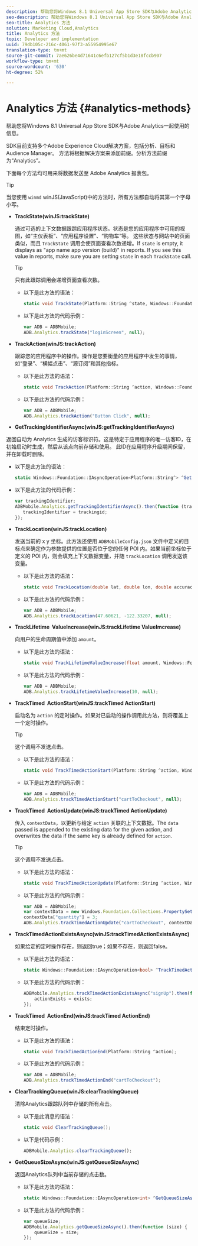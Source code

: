 ```yaml
---
description: 帮助您将Windows 8.1 Universal App Store SDK与Adobe Analytics一起使用的信息。
seo-description: 帮助您将Windows 8.1 Universal App Store SDK与Adobe Analytics一起使用的信息。
seo-title: Analytics 方法
solution: Marketing Cloud,Analytics
title: Analytics 方法
topic: Developer and implementation
uuid: 79db105c-216c-4061-97f3-a55954995e67
translation-type: tm+mt
source-git-commit: 7ae626be4d71641c6efb127cf5b1d3e18fccb907
workflow-type: tm+mt
source-wordcount: '630'
ht-degree: 52%

---
```



# Analytics 方法 {#analytics-methods}

帮助您将Windows 8.1 Universal App Store SDK与Adobe Analytics一起使用的信息。

SDK目前支持多个Adobe Experience Cloud解决方案，包括分析、目标和Audience Manager。 方法将根据解决方案来添加前缀。分析方法前缀为“Analytics”。

下面每个方法均可用来将数据发送至 Adobe Analytics 报表包。

>[!TIP]
>
>当您使用 `winmd` winJS(JavaScript)中的方法时，所有方法都自动将其第一个字母小写。

* **TrackState(winJS:trackState)**

   通过可选的上下文数据跟踪应用程序状态。状态是您的应用程序中可用的视图，如“主仪表板”、“应用程序设置”、“购物车”等。 这些状态与网站中的页面类似，而且 `TrackState` 调用会使页面查看次数递增。If `state` is empty, it displays as &quot;app name app version (build)&quot; in reports. If you see this value in reports, make sure you are setting `state` in each `TrackState` call.

   >[!TIP]
   >
   >只有此跟踪调用会递增页面查看次数。

   * 以下是此方法的语法：

      ```csharp
      static void TrackState(Platform::String ^state, Windows::Foundation::Collections::IMap<Platform::String^, Platform::Object> ^contextData); 
      ```

   * 以下是此方法的代码示例：

      ```js
      var ADB = ADBMobile;
      ADB.Analytics.trackState("loginScreen", null);
      ```

* **TrackAction(winJS:trackAction)**

   跟踪您的应用程序中的操作。操作是您要衡量的应用程序中发生的事情，如“登录”、“横幅点击”、“源订阅”和其他指标。

   * 以下是此方法的语法：

      ```csharp
      static void TrackAction(Platform::String ^action, Windows::Foundation::Collections::IMap <Platform::String^, Platform::Object> ^contextData);
      ```

   * 以下是此方法的代码示例：

      ```js
      var ADB = ADBMobile; 
      ADB.Analytics.trackAction("Button Click", null); 
      ```

* **GetTrackingIdentifierAsync(winJS:getTrackingIdentifierAsync)**

   
返回自动为 Analytics 生成的访客标识符。这是特定于应用程序的唯一访客ID，在初始启动时生成，然后从该点向前存储和使用。 此ID在应用程序升级期间保留，并在卸载时删除。

   * 以下是此方法的语法：

      ```csharp
      static Windows::Foundation::IAsyncOperation<Platform::String^> ^GetTrackingIdentifierAsync(); 
      ```

   * 以下是此方法的代码示例：

      ```js
      var trackingIdentifier; 
      ADBMobile.Analytics.getTrackingIdentifierAsync().then(function (trackingid) { 
         trackingIdentifier = trackingid; 
      });
      ```

* **TrackLocation(winJS:trackLocation)**

   发送当前的 x y 坐标。此方法还使用 `ADBMobileConfig.json` 文件中定义的目标点来确定作为参数提供的位置是否位于您的任何 POI 内。如果当前坐标位于定义的 POI 内，则会填充上下文数据变量，并随 `trackLocation` 调用发送该变量。

   * 以下是此方法的语法：

      ```csharp
      static void TrackLocation(double lat, double lon, double accuracy, Windows::Foundation::Collections::IMap<Platform::String^, Platform::Object^> ^contextData);
      ```

   * 以下是此方法的代码示例：

      ```js
      var ADB = ADBMobile; 
      ADB.Analytics.trackLocation(47.60621, -122.33207, null);
      ```

* **TrackLifetime &#x200B; ValueIncrease(winJS:trackLifetime &#x200B; ValueImcrease)**

   向用户的生命周期值中添加 `amount`。

   * 以下是此方法的语法：

      ```csharp
      static void TrackLifetimeValueIncrease(float amount, Windows::Foundation::Collections::IMap<Platform::String^, Platform::Object^> ^contextData); 
      ```

   * 以下是此方法的代码示例：

      ```js
      var ADB = ADBMobile; 
      ADB.Analytics.trackLifetimeValueIncrease(10, null); 
      ```

* **TrackTimed &#x200B; ActionStart(winJS:trackTimed &#x200B; ActionStart)**

   启动名为 `action` 的定时操作。如果对已启动的操作调用此方法，则将覆盖上一个定时操作。

   >[!TIP]
   >
   >这个调用不发送点击。

   * 以下是此方法的语法：

      ```csharp
      static void TrackTimedActionStart(Platform::String ^action, Windows::Foundation::Collections::IMap<Platform::String^, Platform::Object^> ^contextData);
      ```

   * 以下是此方法的代码示例：

      ```js
      var ADB = ADBMobile; 
      ADB.Analytics.trackTimedActionStart("cartToCheckout", null); 
      ```

* **TrackTimed &#x200B; ActionUpdate(winJS:trackTimed &#x200B; ActionUpdate)**

   传入 `contextData`，以更新与给定 `action` 关联的上下文数据。The `data` passed is appended to the existing data for the given action, and overwrites the data if the same key is already defined for `action`.

   >[!TIP]
   >
   >这个调用不发送点击。

   * 以下是此方法的语法：

      ```csharp
      static void TrackTimedActionUpdate(Platform::String ^action, Windows::Foundation::Collections::IMap<Platform::String^, Platform::Object^> ^contextData); 
      ```

   * 以下是此方法的代码示例：

      ```js
      var ADB = ADBMobile; 
      var contextData = new Windows.Foundation.Collections.PropertySet(); 
      contextData["quantity"] = 3; 
      ADB.Analytics.trackTimedActionUpdate("cartToCheckout", contextData); 
      ```

* **TrackTimedActionExistsAsync(winJS:trackTimedActionExistsAsync)**

   如果给定的定时操作存在，则返回true；如果不存在，则返回false。

   * 以下是此方法的语法：

      ```csharp
      static Windows::Foundation::IAsyncOperation<bool> ^TrackTimedActionExistsAsync(Platform::String ^action); 
      ```

   * 以下是此方法的代码示例：

      ```js
      ADBMobile.Analytics.trackTimedActionExistsAsync("signUp").then(function (exists) { 
          actionExists = exists; 
      });
      ```

* **TrackTimed &#x200B; ActionEnd(winJS:trackTimed &#x200B; ActionEnd)**

   结束定时操作。

   * 以下是此方法的语法：

      ```csharp
      static void TrackTimedActionEnd(Platform::String ^action);
      ```

   * 以下是此方法的代码示例：

      ```js
      var ADB = ADBMobile; 
      ADB.Analytics.trackTimedActionEnd("cartToCheckout"); 
      ```

* **ClearTrackingQueue(winJS:clearTrackingQueue)**

   清除Analytics跟踪队列中存储的所有点击。

   * 以下是此消息的语法：

      ```csharp
      static void ClearTrackingQueue();
      ```

   * 以下是代码示例：

      ```js
      ADBMobile.Analytics.clearTrackingQueue();
      ```

* **GetQueueSizeAsync(winJS:getQueueSizeAsync)**

   返回Analytics队列中当前存储的点击数。

   * 以下是此方法的语法：

      ```csharp
      static Windows::Foundation::IAsyncOperation<int> ^GetQueueSizeAsync();
      ```

   * 以下是此方法的代码示例：

      ```js
      var queueSize; 
      ADBMobile.Analytics.getQueueSizeAsync().then(function (size) { 
          queueSize = size; 
      });
      ```
